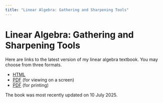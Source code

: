 ```yaml
---
title: "Linear Algebra: Gathering and Sharpening Tools"
---
```


# Linear Algebra: Gathering and Sharpening Tools

Here are links to the latest version of my linear algebra textbook. You may choose from three formats.
* [HTML](https://rhigginbottom.github.io/labook/)
* [PDF](la-book-screen.pdf) (for viewing on a screen)
* [PDF](la-book-print.pdf) (for printing)

The book was most recently updated on 10 July 2025.